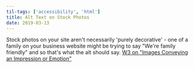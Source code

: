 ```yaml
---
til-tags: ['accessibility', 'html']
title: Alt Text on Stock Photos
date: 2019-03-13
---
```


Stock photos on your site aren't necessarily 'purely decorative' - one of a family on your business website might be trying to say "We're family friendly" and so that's what the alt should say. [W3 on "Images Conveying an Impression or Emotion"](https://www.w3.org/WAI/tutorials/images/informative/#images-conveying-an-impression-or-emotion)